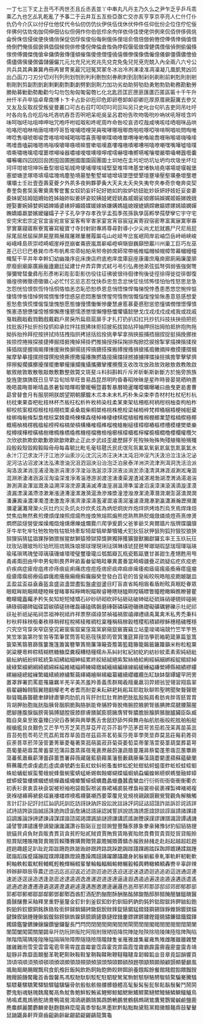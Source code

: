 一丁七三下丈上丑丐不丙世丕且丘丞丟並丫中串丸凡丹主乃久么之尹乍乏乎乒乓乖乘乙九也乞乩乳乾亂了予事二于云井互五亙些亞亟亡交亦亥亨享京亭亮人仁什仃仆仇仍今介仄以付仔仕他仗代令仙仞仿伉伙伊伕伍伐休伏仲件任仰仳份企位住佇佗佞伴佛何估佐佑伽伺伸佃佔似但佣作你伯低伶余佝佯依侍佳使佬供例來侃佰併侈佩佻侖佾侏信侵侯便俠俑俏保促侶俘俟俊俗侮俐俄係俚俎俞倌倍倣俯倦倥俸倩倖倆值借倚倒們俺倀倔倨俱倡個候倘俳修倭倪俾倫倉偺偽停假偃偌做偉健偶偎偕偵側偷偏倏傢傍傅備傑傀傖傘傭債傲傳僅傾催傷傻傯僧僮僥僖僭僚僕像僑僱億儀僻僵價儂儈儉儒儘儔儐優償儡儲儷儼兀元允充兄光兇兆先兌克免兔兒兕兗兜兢入內全兩八六兮公共兵具其典兼冀冉冊再冒冑冕最冗冠冤冥冢冬冰冶冷冽凍凌准凋凜凝几凰凱凳凶凹出凸函刀刁刃分切刈刊列刑划刎別判利刪刨刻券刷刺到刮制剁剎剃削前剌剋則剖剜剔剛剝剪副割剴創剩剿剷剽劃劇劈劉劍劑力加功劣劫助努劬劾勇勉勃勁勒務勘動勞勝勛募勦勤勢勵勸勻勾勿包匆匈匍匐匏匕化北匙匝匡匠匣匪匯匱匹匿區匾十千午升卅仟半卉卒協卓卑南博卜卞卡占卦卯卮印危即卵卷卸卹卻卿厄厚原厝厥厭厲去參又叉友及反取叔受叛叟曼叢口可古右召叮叩叨叼司叵叫另只史叱台句叭吉吏同吊吐吁吋各向名合吃后吆吒吝吭吞吾否呎吧呆呃吳呈呂君吩告吹吻吸吮吵吶吠吼呀吱含吟味呵咖呸咕咀呻呷咄咒咆呼咐呱呶和咚呢周咋命咎咬哀咨哎哉咸咦咳哇哂咽咪品哄哈咯咫咱咻哨唐唁唷哼哥哲唆哺唔哩哭員唉哮哪哦唧商啪啦啄啞啡啃啊唱啖問啕唯啤唸售啜唬啣唳啻喀喧啼喊喝喘喂喜喪喔喇喋喃喳單喟唾喲喚喻喬喱啾喉嗟嗨嗓嗦嗎嗜嗇嗑嗣嗤嗯嗚嗡嗅嗆嗥嗾嘀嘛嘗嗽嘔嘆嘉嘍嘎嗷嘖嘟嘈嘮嘻嘹嘲嘿嘴嘩噓噎噗噴嘶嘯嘰噙噫噹噩噤噸噪器噥噱噯噬噢嚎嚀嚐嚅嚇嚏嚕嚮嚥嚨嚷嚶嚴嚼囁囀囂囈囊囉囌囑四囚因回囪困囤固圃圈國圍園圓團圖土圳地在圭圬圯坊坑址坍均坎圾坐坏垃坷坪坩坡坦坤坼垂型垠垣垢城垮埂埔埋埃域堅堊堆埠埤基堂堵執培堯堪場堤堰報堡塞塑塘塗塚塔填塌塭塊塢塵塾境墓墊塹墅墀墟增墳墜墮壁墾壇壅壕壓壑壙壘壞壟壢壤壩士壬壯壹壺壽夏夔夕外夙多夜夠夥夢夤大天夫太夭央失夷夸夾奉奇奈奄奔奕契奏奎奐套奘奚奢奠奧奪奩奮女奴奶妄奸妃好她如妁妝妒妨妞妣妙妖妍妤妓妊妥妾妻委妹妮姑姆姐姍始姓姊妯妳姒姜姘姿姣姨娃姥姪姚姦威姻娑娘娜娟娛娓姬娠娣娩娥娌娶婁婉婦婪婀娼婢婚婆婊婷媚婿媒媛嫁嫉嫌媾媽媼媳嫂媲嫡嫦嫩嫗嫖嫘嫣嬉嫻嬋嫵嬌嬝嬴嬰嬪嬤嬸孀子孑孓孔孕字存孝孜孚孟孤季孩孫孰孳孱孵學孺孽孿它宇守宅安完宋宏宗定官宜宙宛宣宦室客宥宰害家宴宮宵容宸寇寅寄寂宿密寒富寓寐寞寧寡寥實寨寢寤察寮寬審寫寵寶寸寺封射尉專將尊尋對導小少尖尚尤尬就尷尸尺尼局屁尿尾屈居屆屎屏屍屋屑展屐屠屜屢層履屬屯山屹岐岑岔岌岷岡岸岩岫岱岳峙峭峽峻峪峨峰島崁崇崆崎崛崖崢崑崩崔崙嵌嵐嵩嶄嶇嶝嶼嶺嶽巍巔巒巖川州巢工巨巧左巫差己已巳巴巷巽巾市布帆希帘帚帖帕帛帑帝帥席師常帶帳帷幅帽幀幌幛幣幕幗幔幢幟幫干平并年幸幹幻幼幽幾序庇床庚店府底庖庠度庫庭座康庸庶庵庾廊廁廂廉廈廓廖廢廚廟廝廣廠龐廬廳廷延建廿弁弄弈弊式弒弓弔引弘弗弛弟弦弧弩弭弱張強弼彆彈彌彎彗彙彞彤形彥彬彩彫彭彰影彷役往征彿彼很待徊律徇後徒徑徐得徙從徘御復循徨徬微徹德徵徽心必忙忖忘忌志忍忱快忝忠忽念忿怏怔怯怵怖怪怕怡性怒思怠急怎怨恍恰恨恢恆恃恬恫恪恤恙恣恥恐恕恭恩息悄悟悚悍悔悌悅悖恿患悉悠您惋悴惦悽情悻悵惜悼惘惕惆惟悸惚惑惡悲悶惠愜愣惺愕惰惻惴慨惱愎惶愉愀愚意慈感想愛惹愁愈慎慌慄慍愾愴愧慇愿態慷慢慣慟慚慘慶慧慮慝慕憂慼慰慫慾憧憐憫憎憬憚憤憔憲憑憩憊懍憶憾懊懈應懂懇懦懣懲懷懶懵懸懺懼懾懿戀戈戊戎戌戍成戒我或戕戚戛戟戡戢截戮戰戲戴戳戶房戾所扁扇扈扉手才扎打扔扒扣扛托抄抗抖技扶抉扭把扼找批扳抒扯折扮投抓抑承拉拌拄抿拂抹拒招披拓拔拋拈抨抽押拐拙拇拍抵拚抱拘拖拗拆抬拎拜挖按拼拭持拮拽指拱拷拯括拾拴挑拳挈拿捎挾振捕捂捆捏捉挺捐挽挪挫挨掠控捲掖探接捷捧掘措捱掩掉掃掛捫推掄授掙採掬排掏掀捻捩捨掣掌描揀揩揉揆揍插揣提握揖揭揮捶援揪換摒揚搓搾搞搪搭搽搬搏搜搔損搶搖搗撇摘摔撤摸摟摺摑摧摩摯摹撞撲撈撐撰撥撓撕撩撒撮播撫撚撬擅擁擋撻撼據擄擇擂操撿擒擔擎擊擘擠擰擦擬擱擴擲擾攆擺擻攀攏攘攔攙攝攜攤攣攫攪攬支收改攻放政故效敝敖救教敗啟敏敘敞敦敢散敬敲敵敷數整斂斃文斑斐斗料斜斟斡斤斥斧斫斬斯新斷方於施旁旅族旋旌旎旗旖既日旦早旨旬旭旱旺昔易昌昆昂明昀昏春昭映昧是星昨時晉晏晃晒晌晝晚晤晨晦普晰晴晶景暑智暗暉暇暈暖暢暨暮暫暴曆曉暹曙曖曠曝曦曰曲曳更曷書曹勗曾替會月有服朋朔朕朗望期朝朦朧木朮本未末札朽朴朱朵束李杏材村杜杖杞杉杭枋枕東果杳杷枇枝林杯杰板枉松析杵枚柿染柱柔某柬架枯柵柩柯柄柑枴柚查枸柏柞柳校核案框桓根桂桔栩梳栗桌桑栽柴桐桀格桃株桅栓梁梯梢梓梵桿桶梱梧梗械梃棄梭梆梅梔條梨梟棺棕棠棘棗椅棟棵森棧棹棒棲棣棋棍植椒椎棉棚榔業楚楷楠楔極椰概楊楨楫楞楓楹榆榜榨榕槁榮槓構榛榷榻榫榴槐槍榭槌樣樟槨樁樞標槽模樓樊槳樂樅樽樸樺橙橫橘樹橄橢橡橋橇樵機檀檔檄檢檜櫛檳檬櫃檻檸櫂櫥櫝櫚櫓櫻欄權欖欠次欣欲款欺欽歇歉歌歐歙歟歡止正此步武歧歪歲歷歸歹死歿殃殆殊殉殘殖殤殮殯殲段殷殺殼毀殿毅毆毋母每毒毓比毗毛毫毯毽氏民氐氓氖氛氟氣氧氨氦氤氫氮氯氳水永汁汀氾求汝汗汙江池汐汕汞沙沁沈沉沅沛汪決沐汰沌汨沖沒汽沃汲汾泣注泳沱泌泥河沽沾沼波沫法泓沸泄油況沮泗泅泱沿治泡泛泊泉泰洋洲洪流津洌洱洞洗活洽派洶洛浪涕消涇浦浸海浙涓浬涉浮浚浴浩涎涼淳淙液淡淌淤添淺清淇淋涯淑涮淞淹涸混淵淅淒渚涵淚淫淘淪深淮淨淆淄港游湔渡渲湧湊渠渥渣減湛湘渤湖湮渭渦湯渴湍渺測湃渝渾滋溉渙溢溯滓溶滂源溝滇滅溥溘溼溺溫滑準溜滄滔溪漳演滾漓滴漩漾漠漬漏漂漢滿滯漆漱漸漲漣漕漫漯澈漪滬漁滲滌漿潼澄潑潦潔澆潭潛潸潮澎潺潰潤澗潘濂澱澡濃澤濁澧澳激澹濘濱濟濠濛濤濫濯澀濬濡瀉瀋濾瀆濺瀑瀏瀛瀟瀨瀚瀝瀕瀾瀰灌灑灘灣灤火灰灶灼災灸炕炎炒炊炙炫為炳炬炯炭炸炮烊烘烤烙烈烏烹焉焊烽焙焚焦焰無然煮煎煙煩煤煉照煜煬煦煌煥煞熔熙煽熊熄熟熬熱熨熾燉燐燒燈燕熹燎燙燜燃燄燧營燮燦燥燭燬燴燻爆爍爐爛爨爪爬爭爰爵父爸爹爺爻爽爾牆片版牌牒牖牘牙牛牟牝牢牡牠牧物牲牯牴特牽犁犄犀犒犖犛犢犧犬犯狄狂狀狎狙狗狐狩狠狡狼狹狽狸狷猜猛猖猓猙猶猥猴猩猷獅猿猾獄獐獎獗獨獰獲獷獵獸獺獻玀玄率王玉玖玩玨玟玫玷珊玻玲珍珀玳班琉珮珠琅琊球理現琍琺琪琳琢琥琵琶琴瑯瑚瑕瑟瑞瑁琿瑙瑛瑜瑤瑣瑪瑰瑩璋璃璜璣璩環璦璧璽瓊瓏瓜瓠瓢瓣瓦瓶瓷甄甌甕甘甚甜生產甥甦用甩甬甫甭田由甲申男甸甽畏界畔畝畜畚留略畦畢異畫番當畸疇疆疊疋疏疑疝疙疚疫疤疥疾病症疲疳疽疼疹痔痕疵痢痛痣痙痘痊痞瘀痰瘁痲痱痺痿痴瘧瘍瘋瘉瘓瘠瘩瘟瘤瘦瘡瘴瘸癆療癌癖癘癒癢癥癩癮癬癱癲癸登發白百皂的皆皇皈皎皖皓皚皮皰皴皺皿盂盈盆盃益盍盎盔盒盛盜盞盟盡監盤盧盥盪目盯盲直省盹相眉看盾盼眩真眠眨眷眾眼眶眸眺睏睛睫睦睞督睹睪睬睜睥睨瞄睽睿睡瞎瞇瞌瞑瞠瞞瞟瞥瞳瞪瞰瞬瞧瞭瞽瞿瞻矇矓矗矚矛矜矢矣知矩短矮矯石矽砂研砌砍砰砧砸砝破砷砥砭硫硃硝硬硯碎碰碗碘碌碉硼碑磁碟碧碳碩磋磅確磊碾磕碼磐磨磚磬磷磺磴磯礁礎礙礦礪礬礫示社祀祁祆祉祈祇祕祐祠祟祖神祝祗祚祥票祭祺祿禁禎福禍禦禧禪禮禱禹萬禽禾私秀禿秉科秒秋秤秣秧租秦秩移稍稈程稅稀稜稚稠稔稟種稱稿稼穀稽稷稻積穎穆穌穗穡穢穫穩穴究空穹穿突窄窈窒窕窘窗窖窟窠窪窩窯窮窺竄竅竇竊立站童竣竭端競竹竺竿竽笆笑笠笨笛第符笙笞等策筆筐筒答筍筋筏筷節筠管箕箋筵算箝箔箏箭箱範箴篆篇篁篙簑築篤篛篡篩簇簍篾篷簫簧簪簞簣簡簾簿簸簽簷籌籃籍籐籠籟籤籬籮籲米粉粒粗粟粥粱粳粵粹粽精糊糕糖糠糜糞糢糟糙糧糯糸系糾紂紅紀紉紇約紡紗紋紊素索純紐紕級紜納紙紛絆絃統紮紹紼絀細紳組累終絞結絨絕紫絮絲絡給絢經絹綑綁綏綻綰綜綽綾綠緊綴網綱綺綢綿綵綸維緒緇締練緯緻緘緬緝編緣線緞緩綞縊縑縈縛縣縮績繆縷縲繃縫總縱繅繁織繕繞繚繡繫繭繹繩繪辮繽繼纂纏續纓纖纜缶缸缺缽罄罈罐罕罔罟置罩罪署罰罵罷罹羅羈羊羌羋美羔羞羚善義羨群羯羲羶羹羸羽羿翅翁翌翎習翔翕翠翡翟翩翰翱翳翼翹翻耀老考者耆而耐耍耒耘耕耙耗耜耳耶耽耿聊聆聖聘聞聚聱聲聰聯聳職聶聾聽聿肆肄肅肇肉肋肌肖肓肝肘肛肚育肺肥肢肱股肫肩肴肪肯胖胥胚胃胄背胡胛胎胞胤胱脂胰脅胭胴脆胸胳脈能脊脯脖脣脫脩腕腔腋腑腎脹腆脾腐腱腰腸腥腮腳腫腹腺腦膀膏膈膊腿膛膜膝膠膚膳膩膨臆臃膺臂臀膿膽臉膾臍臏臘臚臟臣臥臧臨自臭臬至致臺臻臼臾舀舂舅與興舉舊舌舍舐舒舔舛舜舞舟舢航舫舨般舵舷舶船艇艘艙艦艮良艱色艾芒芋芍芳芝芙芭芽芟芹花芬芥芻苧范茅苣苛苦茄若茂茉苒苗英茁苜苔苑苞苓苟茫荒荔荊茸荐草茵茴荏茲茹茶茗荀茱莎莞莘荸莢莖莽莫莒莊莓莉莠荷荻荼菩萃菸萍菠菅萋菁華菱菴著萊菰萌菌菽菲菊萸萎萄菜蒂葷落萱葵葦葫葉葬葛萼萵葡董葩蓉蒿蓆蓄蒙蒞蒲蒜蓋蒸蓀蓓蒐蒼蔗蔽蔚蓮蔬蔭蔓蔑蔣蔡蔔蓬蔥蓿蕊蕙蕈蕨蕩蕃蕉蕭蕪薪薄蕾薜薑薔薯薛薇藏薩藍藐藉薰藩藝藪藕藤藥藻藹蘑藺蘆蘋蘇蘊蘗蘭蘚蘸蘿虎虐虔處彪虛虞虜號虧虫虱虹蚊蚪蚓蚤蚩蚌蚣蛇蛀蚶蛄蚵蛆蛋蚱蚯蛟蛙蛭蛔蛛蛤蛹蜓蜈蜇蜀蛾蛻蜂蜃蜿蜜蜻蜢蜥蜴蜘蝕螂蝴蝶蝠蝦蝸蝨蝙蝗蝌螃螟螞螢融蟀蟑螳蟒蟆螫螻螺蟈蟋蟯蟬蟲蟻蠅蠍蟹蠔蠕蠣蠢蠡蠟蠱蠶蠹蠻血行衍術街衙衛衝衡衢衣初表衫衰衷袁袂袞袈被袒袖袍袋裁裂袱裟裔裙補裘裝裡裊裕裳褂裴裹裸製裨褚褐複褒褓褪褲褥褫褻褶襄褸襠襟襖襤襪襲襯西要覃覆見覓規視親覦覬覲覺覽觀角解觴觸言計訂訃記訐討訌訕訊託訓訖訪訝訣訥許設訟訛註詠評詞証詁詔詛詐詆訴診詫該詳試詩詰誇詼詣誠話誅詭詢詮詬詹誦誌語誣認誡誓誤說誥誨誘誑誼諒談諄誕請諸課諉諂調誰論諍諦諺諫諱謀諜諧諮諾謁謂諷諭謎謗謙講謊謠謝謄謨謹謬譁譜識證譚譎譏議譬警譯譴護譽讀變讓讒讖讚谷豁谿豆豈豉豌豎豐豔豕豚象豢豪豬豫豺豹貂貊貉貍貌貓貝貞負財貢販責貫貨貪貧貯貼貳賊資賈賄貲賃賂賓貽賅賁費賀貴買貶貿貸賑賒賠賞賦賤賬賭賢賣賜質賴賺賽購贅贈贊贏贍贓贖贗贛赤赧赦赫赭走赴赳起越超趁趙趕趟趣趨足趴趾跎距跋跚跑跌跛跆跡跟跨路跳跺跪跼踫踐踝踢踏踩踟蹄踱踴蹂踹踵蹉蹋蹈蹊蹙蹣蹦蹤蹼蹲躇蹶蹬蹺躉躁躅躂躊躍躑躡躪身躬躲躺軀車軋軍軌軒軔軛軟軻軸軼較載軾輊輔輒輕輓輝輛輟輩輦輪輜輻輯輸轄輾轂轅輿轉轍轔轎轟轡辛辜辟辣辨辦辭辯辰辱農迂迆迅迄巡迎返近述迦迢迪迥迭迫送逆迷退迺迴逃追逅這逍通逗連速逝逐逕逞造透逢逖逛途逮逵週逸進運遊道遂達逼違遐遇遏過遍遑逾遁遠遘遜遣遙遞適遮遨遭遷遵遴選遲遼遺避遽還邁邂邀邇邊邐邏邑邕邢邪邦那邵邸邱郊郎郁郡部郭都鄂郵鄉鄒鄙鄰鄭鄧鄱鄹酉酋酊酒配酌酗酣酥酬酪酩酵酸酷醇醉醋醃醒醣醞醜醫醬醺釀釁采釉釋里重野量釐金釘針釗釜釵釦鈔釣釧鈕鈣鈉鈞鈍鈐鈷鉗鈸鈽鉀鈾鉛鉋鉤鉑鈴鉸銀銅銘銖鉻銓銜鋅銻銷鋪銬鋤鋁銳銼鋒錠錶鋸錳錯錢鋼錫錄錚錐錦鍍鎂錨鍵鍊鍥鍋錘鍾鍬鍛鍰鎔鎊鎖鎢鎳鎮鏡鏑鏟鏃鏈鏜鏝鏖鏢鏍鏘鏤鏗鐘鐃鏽鐮鐳鐵鐺鐸鐲鑄鑑鑒鑣鑠鑲鑰鑽鑾鑼鑿長門閂閃閉閔閏開閑間閒閘閡閨閩閣閥閤閭閱閻闊闋闌闈闆闔闖闐關闡闢阜阡防阮阱阪陀阿阻附限陋陌降院陣陡陛陝除陪陵陳陸陰陴陶陷隊階隋陽隅隆隍陲隘隔隕隙障際隧隨險隱隴隸隻雀雁雅雄集雇雍雋雉雌雕雖離雜雙雛雞難雨雪雯雲雷電雹零需霄霆震霉霎霑霖霍霓霏霜霞霪霧霸霹露霽霾靂靈靄青靖靛靜非靠靡面靦靨革靴靶靼鞅鞍鞋鞏鞘鞠鞣鞦鞭韃韁韆韋韌韓韜韭音章竟韶韻響頁頂頃項順須預頑頓頊頒頌頗領頡頰頸頻頷頭頹頤顆額顏題顎顓類願顛顧顫顯顰顱風颯颱颳颶颺颼飄飛食飢飧飪飯飩飲飭飼飴飽飾餃餅餌餉養餓餒餘餐館餞餛餡餵餾餿餽饅饒饑饜饞首香馥馨馬馮馭馳馱馴駁駝駐駟駛駑駕駒駙駭駢駱騁駿騎騖騙騫騰騷驅驃驀騾驕驚驛驗驟驢驥驪骨骯骰骷骸骼髏髒髓體高髦髮髯髻髭鬃鬆鬍鬚鬢鬥鬧鬨鬱鬼魁魂魅魄魏魔魘鬲魚魷魯鮑鮮鮫鮪鯊鯉鯽鯨鯧鰓鰍鰭鰥鱉鰱鰾鰻鱔鱗鱖鱷鱸鳥鳩鳴鳶鳳鴆鴉鴕鴣鴦鴨鴒鴛鴻鴿鵑鵝鵠鶉鵡鵲鵪鵬鶯鶴鷂鷓鷗鷥鷹鷺鸚鸞鹹鹼鹽鹿麂麋麒麗麓麝麟麥麩麴麵麻麼麾黃黍黎黏黑墨默黔點黜黝黛黠黨黯黴黷鼇鼎鼓鼕鼙鼠鼬鼴鼻鼾齊齋齒齟齣齡齜齦齬齪齷齲龍龔龜
